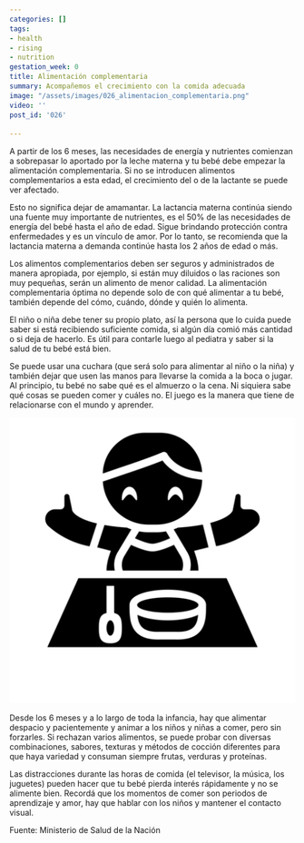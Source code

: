 ```yaml
---
categories: []
tags:
- health
- rising
- nutrition
gestation_week: 0
title: Alimentación complementaria
summary: Acompañemos el crecimiento con la comida adecuada
image: "/assets/images/026_alimentacion_complementaria.png"
video: ''
post_id: '026'

---
```


A partir de los 6 meses, las necesidades de energía y nutrientes comienzan a sobrepasar lo aportado por la leche materna y tu bebé debe empezar la alimentación complementaria. Si no se introducen alimentos complementarios a esta edad, el crecimiento del o de la lactante se puede ver afectado. 

Esto no significa dejar de amamantar. La lactancia materna continúa siendo una fuente muy importante de nutrientes, es el 50% de las necesidades de energía del bebé hasta el año de edad. Sigue brindando protección contra enfermedades y es un vínculo de amor. Por lo tanto, se recomienda que la lactancia materna a demanda continúe hasta los 2 años de edad o más. 

Los alimentos complementarios deben ser seguros y administrados de manera apropiada, por ejemplo, si están muy diluidos o las raciones son muy pequeñas, serán un alimento de menor calidad. La alimentación complementaria óptima no depende solo de con qué alimentar a tu bebé, también depende del cómo, cuándo, dónde y quién lo alimenta. 

El niño o niña debe tener su propio plato, así la persona que lo cuida puede saber si está recibiendo suficiente comida, si algún día comió más cantidad o si deja de hacerlo. Es útil para contarle luego al pediatra y saber si la salud de tu bebé está bien. 

Se puede usar una cuchara (que será solo para alimentar al niño o la niña) y también dejar que usen las manos para llevarse la comida a la boca o jugar. Al principio, tu bebé no sabe qué es el almuerzo o la cena. Ni siquiera sabe qué cosas se pueden comer y cuáles no. El juego es la manera que tiene de relacionarse con el mundo y aprender. 

![](/assets/images/comer.png)

Desde los 6 meses y a lo largo de toda la infancia, hay que alimentar despacio y pacientemente y animar a los niños y niñas a comer, pero sin forzarles. Si rechazan varios alimentos, se puede probar con diversas combinaciones, sabores, texturas y métodos de cocción diferentes para que haya variedad y consuman siempre frutas, verduras y proteínas. 

Las distracciones durante las horas de comida (el televisor, la música, los juguetes) pueden hacer que tu bebé pierda interés rápidamente y no se alimente bien. Recordá que los momentos de comer son periodos de aprendizaje y amor, hay que hablar con los niños y mantener el contacto visual.

Fuente: Ministerio de Salud de la Nación